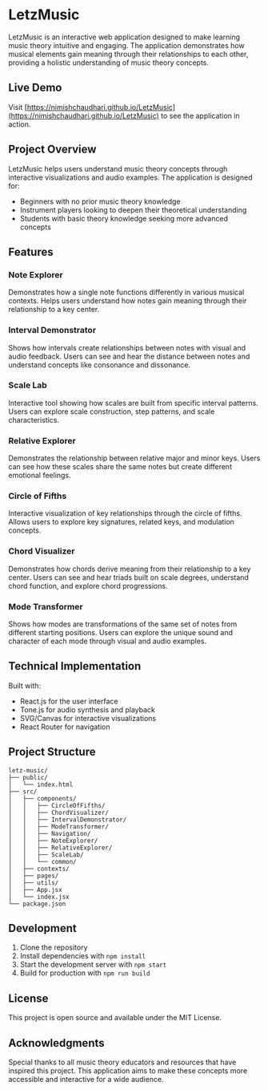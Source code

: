 # LetzMusic

LetzMusic is an interactive web application designed to make learning music theory intuitive and engaging. The application demonstrates how musical elements gain meaning through their relationships to each other, providing a holistic understanding of music theory concepts.

## Live Demo

Visit [https://nimishchaudhari.github.io/LetzMusic](https://nimishchaudhari.github.io/LetzMusic) to see the application in action.

## Project Overview

LetzMusic helps users understand music theory concepts through interactive visualizations and audio examples. The application is designed for:

- Beginners with no prior music theory knowledge
- Instrument players looking to deepen their theoretical understanding
- Students with basic theory knowledge seeking more advanced concepts

## Features

### Note Explorer
Demonstrates how a single note functions differently in various musical contexts. Helps users understand how notes gain meaning through their relationship to a key center.

### Interval Demonstrator
Shows how intervals create relationships between notes with visual and audio feedback. Users can see and hear the distance between notes and understand concepts like consonance and dissonance.

### Scale Lab
Interactive tool showing how scales are built from specific interval patterns. Users can explore scale construction, step patterns, and scale characteristics.

### Relative Explorer
Demonstrates the relationship between relative major and minor keys. Users can see how these scales share the same notes but create different emotional feelings.

### Circle of Fifths
Interactive visualization of key relationships through the circle of fifths. Allows users to explore key signatures, related keys, and modulation concepts.

### Chord Visualizer
Demonstrates how chords derive meaning from their relationship to a key center. Users can see and hear triads built on scale degrees, understand chord function, and explore chord progressions.

### Mode Transformer
Shows how modes are transformations of the same set of notes from different starting positions. Users can explore the unique sound and character of each mode through visual and audio examples.

## Technical Implementation

Built with:
- React.js for the user interface
- Tone.js for audio synthesis and playback
- SVG/Canvas for interactive visualizations
- React Router for navigation

## Project Structure

```
letz-music/
├── public/
│   └── index.html
├── src/
│   ├── components/
│   │   ├── CircleOfFifths/
│   │   ├── ChordVisualizer/
│   │   ├── IntervalDemonstrator/
│   │   ├── ModeTransformer/
│   │   ├── Navigation/
│   │   ├── NoteExplorer/
│   │   ├── RelativeExplorer/
│   │   ├── ScaleLab/
│   │   └── common/
│   ├── contexts/
│   ├── pages/
│   ├── utils/
│   ├── App.jsx
│   └── index.jsx
└── package.json
```

## Development

1. Clone the repository
2. Install dependencies with `npm install`
3. Start the development server with `npm start`
4. Build for production with `npm run build`

## License

This project is open source and available under the MIT License.

## Acknowledgments

Special thanks to all music theory educators and resources that have inspired this project. This application aims to make these concepts more accessible and interactive for a wide audience.